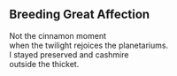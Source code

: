 Breeding Great Affection
------------------------
Not the cinnamon moment  
when the twilight rejoices the planetariums.  
I stayed preserved and cashmire  
outside the thicket.  
